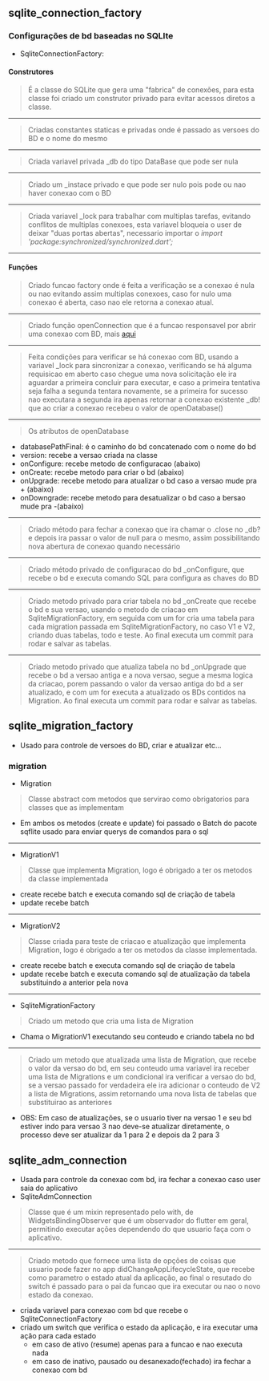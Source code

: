 ## sqlite_connection_factory
### Configurações de bd baseadas no SQLIte
- SqliteConnectionFactory:
#### Construtores
> É a classe do SQLite que gera uma "fabrica" de conexões, para esta classe foi criado um construtor privado para evitar acessos diretos a classe.
***
> Criadas constantes staticas e privadas onde é passado as versoes do BD e o nome do mesmo
***
> Criada variavel privada _db do tipo DataBase que pode ser nula
***
> Criado um _instace privado e que pode ser nulo pois pode ou nao haver conexao com o BD
***
> Criada variavel _lock para trabalhar com multiplas tarefas, evitando conflitos de multiplas conexoes, esta variavel bloqueia o user de deixar "duas portas abertas", necessario importar o <i>import 'package:synchronized/synchronized.dart';</i>
***
#### Funções
> Criado funcao factory onde é feita a verificação se a conexao é nula ou nao evitando assim multiplas conexoes, caso for nulo uma conexao é aberta, caso nao ele retorna a conexao atual.
***
> Criado função openConnection que é a funcao responsavel por abrir uma conexao com BD, mais [aqui](../../../../Dependencias/Rest-RestFull/SQLite/Modelos/Criando_ConexaoBD.md)
***
> Feita condições para verificar se há conexao com BD, usando a variavel _lock para sincronizar a conexao, verificando se há alguma requisicao em aberto caso chegue uma nova solicitação ele ira aguardar a primeira concluir para executar, e caso a primeira tentativa seja falha a segunda tentara novamente, se a primeira for sucesso nao executara a segunda ira apenas retornar a conexao existente _db! que ao criar a conexao recebeu o valor de openDatabase()
***
> Os atributos de openDatabase
- databasePathFinal:  é o caminho do bd concatenado com o nome do bd
- version: recebe a versao criada na classe
- onConfigure: recebe metodo de configuracao (abaixo)
- onCreate: recebe metodo para criar o bd (abaixo)
- onUpgrade: recebe metodo para atualizar o bd caso a versao mude pra + (abaixo)
- onDowngrade: recebe metodo para desatualizar o bd caso a bersao mude pra -(abaixo)
***
> Criado método para fechar a conexao que ira chamar o .close no _db? e depois ira passar o valor de null para o mesmo, assim possibilitando nova abertura de conexao quando necessário
***
> Criado método privado de configuracao do bd _onConfigure, que recebe o bd e executa comando SQL para configura as chaves do BD
***
> Criado metodo privado para criar tabela no bd _onCreate que recebe o bd e sua versao, usando o metodo de criacao em SqliteMigrationFactory, em seguida com um for cria uma tabela para cada migration passada em SqliteMigrationFactory, no caso V1 e V2, criando duas tabelas, todo e teste. Ao final executa um commit para rodar e salvar as tabelas.
***
>Criado metodo privado que atualiza tabela no bd _onUpgrade que recebe o bd a versao antiga e a nova versao, segue a mesma logica da criacao, porem passando o valor da versao antiga do bd a ser atualizado, e com um for executa a atualizado os BDs contidos na Migration. Ao final executa um commit para rodar e salvar as tabelas.

## sqlite_migration_factory
- Usado para controle de versoes do BD, criar e atualizar etc...
### migration
- Migration
> Classe abstract com metodos que servirao como obrigatorios para classes que as implementam
- Em ambos os metodos (create e update) foi passado o Batch do pacote sqflite usado para enviar querys de comandos para o sql
***
- MigrationV1
>Classe que implementa Migration, logo é obrigado a ter os metodos da classe implementada
- create recebe batch e executa comando sql de criação de tabela
- update recebe batch
***
- MigrationV2
>Classe criada para teste de criacao e atualização que implementa Migration, logo é obrigado a ter os metodos da classe implementada.
- create recebe batch e executa comando sql de criação de tabela
- update recebe batch e executa comando sql de atualização da tabela substituindo a anterior pela nova
***
- SqliteMigrationFactory
>Criado um metodo que cria uma lista de Migration
- Chama o MigrationV1 executando seu conteudo e criando tabela no bd
***
>Criado um metodo que atualizada uma lista de Migration, que recebe o valor da versao do bd, em seu conteudo uma variavel ira receber uma lista de Migrations e um condicional ira verificar a versao do bd, se a versao passado for verdadeira ele ira adicionar o conteudo de V2 a lista de Migrations, assim retornando uma nova lista de tabelas que substituirao as anteriores
- OBS: Em caso de atualizações, se o usuario tiver na versao 1 e seu bd estiver indo para versao 3 nao deve-se atualizar diretamente, o processo deve ser atualizar da 1 para 2 e depois da 2 para 3

## sqlite_adm_connection
- Usada para controle da conexao com bd, ira fechar a conexao caso user saia do aplicativo
- SqliteAdmConnection
>Classe que é um mixin representado pelo with, de WidgetsBindingObserver que é um observador do flutter em geral, permitindo executar ações dependendo do que usuario faça com o aplicativo.
***
>Criado metodo que fornece uma lista de opções de coisas que usuario pode fazer no app didChangeAppLifecycleState, que recebe como parametro o estado atual da aplicação, ao final o resutado do switch é passado para o pai da funcao que ira executar ou nao o novo estado da conexao.
- criada variavel para conexao com bd que recebe o SqliteConnectionFactory
- criado um switch que verifica o estado da aplicação, e ira executar uma ação para cada estado
    - em caso de ativo (resume) apenas para a funcao e nao executa nada
    - em caso de inativo, pausado ou desanexado(fechado) ira fechar a conexao com bd


